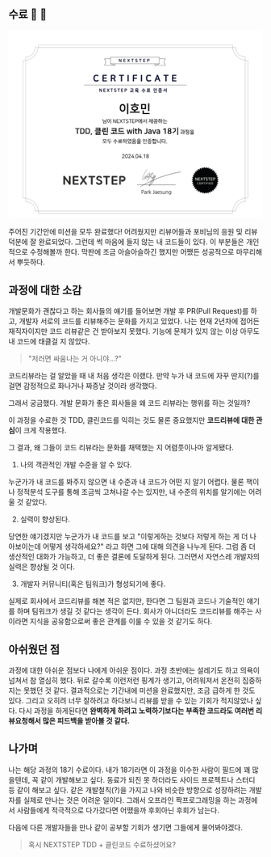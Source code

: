 ## 수료 🥳 🎉
![image1](./images/image.png)

주어진 기간안에 미션을 모두 완료했다! 어려웠지만 리뷰어들과 포비님의 응원 및 리뷰 덕분에 잘 완료되었다. 그런데 썩 마음에 들지 않는 내 코드들이 있다. 이 부분들은 개인적으로 수정해볼까 한다. 막판에 조금 아슬아슬하긴 했지만 어쨌든 성공적으로 마무리해서 뿌듯하다.

## 과정에 대한 소감
개발문화가 괜찮다고 하는 회사들의 얘기를 들어보면 개발 후 PR(Pull Request)를 하고, 개발자 서로의 코드를 리뷰해주는 문화를 가지고 있었다. 나는 현재 2년차에 접어든 재직자이지만 코드 리뷰같은 건 받아보지 못했다. 기능에 문제가 있지 않는 이상 아무도 내 코드에 태클걸 지 않았다. 

> "저러면 싸움나는 거 아니야...?" 

코드리뷰라는 걸 알았을 때 내 처음 생각은 이랬다. 만약 누가 내 코드에 자꾸 딴지(?)를 걸면 감정적으로 화나거나 짜증날 것이라 생각했다.

그래서 궁금했다. 개발 문화가 좋은 회사들을 왜 코드 리뷰라는 행위를 하는 것일까?

이 과정을 수료한 것 TDD, 클린코드를 익히는 것도 물론 중요했지만 **코드리뷰에 대한 관심**이 크게 작용했다.

그 결과, 왜 그들이 코드 리뷰라는 문화를 채택했는 지 어렴풋이나마 알게됐다.

1. 나의 객관적인 개발 수준을 알 수 있다.

누군가가 내 코드를 봐주지 않으면 내 수준과 내 코드가 어떤 지 알기 어렵다. 물론 책이나 정적분석 도구를 통해 조금씩 고쳐나갈 수는 있지만, 내 수준의 위치를 알기에는 어려울 것 같았다.

2. 실력이 향상된다.

당연한 얘기겠지만 누군가가 내 코드를 보고 "이렇게하는 것보다 저렇게 하는 게 더 나아보이는데 어떻게 생각하세요?" 라고 하면 그에 대해 의견을 나누게 된다. 그럼 좀 더 생산적인 대화가 가능하고, 더 좋은 결론에 도달하게 된다. 그러면서 자연스레 개발자의 실력은 향상될 것 이다.

3. 개발자 커뮤니티(혹은 팀워크)가 형성되기에 좋다.

실제로 회사에서 코드리뷰를 해본 적은 없지만, 한다면 그 팀원과 코드나 기술적인 얘기를 하며 팀워크가 생길 것 같다는 생각이 든다. 회사가 아니더라도 코드리뷰를 해주는 사이라면 지식을 공유함으로써 좋은 관계를 이룰 수 있을 것 같기도 하다.

## 아쉬웠던 점

과정에 대한 아쉬운 점보다 나에게 아쉬운 점이다. 과정 초반에는 설레기도 하고 의욕이 넘쳐서 참 열심히 했다. 뒤로 갈수록 이런저런 핑계가 생기고, 어려워져서 온전히 집중하지는 못했던 것 같다. 결과적으로는 기간내에 미션을 완료했지만, 조금 급하게 한 것도 있다. 그리고 오히려 너무 잘하려고 하다보니 리뷰를 받을 수 있는 기회가 적지않았나 싶다. 다시 과정을 하게된다면 **완벽하게 하려고 노력하기보다는 부족한 코드라도 여러번 리뷰요청해서 많은 피드백을 받아볼 것 같다.** 

## 나가며
나는 해당 과정의 18기 수료이다. 내가 18기라면 이 과정을 이수한 사람이 필드에 꽤 많을텐데, 꼭 같이 개발해보고 싶다. 동료가 되진 못 하더라도 사이드 프로젝트나 스터디 등 같이 해보고 싶다. 같은 개발철칙(?)을 가지고 나와 비슷한 방향으로 성장하려는 개발자를 실제로 만나는 것은 어려운 일이다. 그래서 오프라인 짝프로그래밍을 하는 과정에서 사람들에게 적극적으로 다가갔다면 어땠을까 후회아닌 후회가 남는다.

다음에 다른 개발자들을 만나 같이 공부할 기회가 생기면 그들에게 물어봐야겠다.
> 혹시 NEXTSTEP TDD + 클린코드 수료하셨어요?


